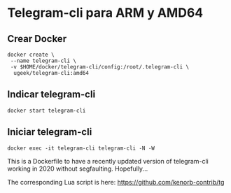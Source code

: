 # Telegram-cli para ARM y AMD64

## Crear Docker

```
docker create \
 --name telegram-cli \
 -v $HOME/docker/telegram-cli/config:/root/.telegram-cli \
  ugeek/telegram-cli:amd64
```

## Indicar telegram-cli
```
docker start telegram-cli
```

## Iniciar telegram-cli
```
docker exec -it telegram-cli telegram-cli -N -W
```


This is a Dockerfile to have a recently updated version of telegram-cli working in 2020 without segfaulting. Hopefully...

The corresponding Lua script is here: https://github.com/kenorb-contrib/tg
